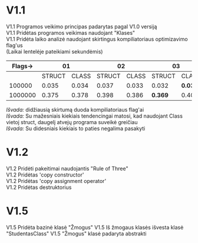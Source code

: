 # V1.1
V1.1 Programos veikimo principas padarytas pagal V1.0 versiją<br>
V1.1 Pridėtas programos veikimas naudojant "Klases"<br>
V1.1 Pridėta laiko analizė naudojant skirtingus kompiliatoriaus optimizavimo flag'us<br>
(Laikai lentelėje pateikiami sekundėmis)

<table>
<thead>
  <tr>
    <th>Flags-&gt;</th>
    <th colspan="2">01</th>
    <th colspan="2">02</th>
    <th colspan="2">03</th>
  </tr>
</thead>
<tbody>
  <tr>
    <td></td>
    <td>STRUCT</td>
    <td>CLASS</td>
    <td>STRUCT</td>
    <td>CLASS</td>
    <td>STRUCT</td>
    <td>CLASS</td>
  </tr>
  <tr>
    <td>100000</td>
    <td>0.035</td>
    <td>0.034</td>
    <td>0.037</td>
    <td>0.033</td>
    <td>0.032</td>
    <td><b>0.031</b></td>
  </tr>
  <tr>
    <td>1000000</td>
    <td>0.375</td>
    <td>0.378</td>
    <td>0.398</td>
    <td>0.386</td>
    <td><b>0.369</b></td>
    <td>0.409</td>
  </tr>
</tbody>
</table>

<i>Išvada:</i> didžiausią skirtumą duoda kompiliatoriaus flag'ai<br>
<i>Išvada:</i> Su mažesniais kiekiais tendencingai matosi, kad naudojant Class vietoj struct, daugelį atvejų programa suveikė greičiau<br>
<i>Išvada:</i> Su didesniais kiekiais to paties negalima pasakyti<br>
# V1.2
V1.2 Pridėti pakeitimai naudojantis "Rule of Three"<br>
V1.2 Pridėtas 'copy constructor'<br>
V1.2 Pridėtas 'copy assignment operator'<br>
V1.2 Pridėtas destruktorius<br>

# V1.5
V1.5 Pridėta bazinė klasė "Žmogus"
V1.5 Iš žmogaus klasės išvesta klasė "StudentasClass"
V1.5 "Žmogus" klasė padaryta abstrakti

